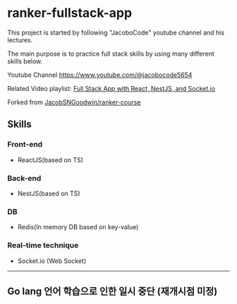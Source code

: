# ranker-fullstack-app
This project is started by following "JacoboCode" youtube channel and his lectures.

The main purpose is to practice full stack skills by using many different skills below.

Youtube Channel https://www.youtube.com/@jacobocode5654

Related Video playlist: [Full Stack App with React, NestJS, and Socket.io](https://youtu.be/jNsyIAysqQo)

Forked from [JacobSNGoodwin/ranker-course](https://github.com/JacobSNGoodwin/ranker-course)

## Skills

### Front-end
- ReactJS(based on TS)

### Back-end
- NestJS(based on TS)

### DB
- Redis(In memory DB based on key-value)

### Real-time technique
- Socket.io (Web Socket)
----- 
Go lang 언어 학습으로 인한 일시 중단 (재개시점 미정)
----------
